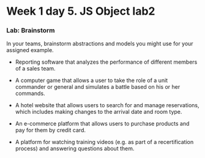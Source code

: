 # Week 1 day 5. JS Object lab2

### Lab: Brainstorm

In your teams, brainstorm abstractions and models you might use for your
assigned example.

- Reporting software that analyzes the performance of different members of a
  sales team.

- A computer game that allows a user to take the role of a unit commander or
  general and simulates a battle based on his or her commands.

- A hotel website that allows users to search for and manage reservations, which
  includes making changes to the arrival date and room type.

- An e-commerce platform that allows users to purchase products and pay for them
  by credit card.

- A platform for watching training videos (e.g. as part of a recertification
  process) and answering questions about them.

